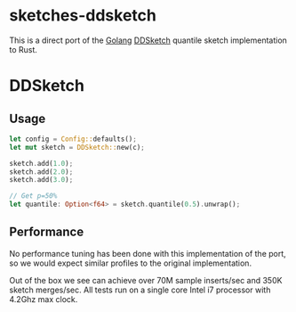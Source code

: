 # sketches-ddsketch

This is a direct port of the [Golang](https://github.com/DataDog/sketches-go) 
[DDSketch](https://arxiv.org/pdf/1908.10693.pdf) quantile sketch implementation 
to Rust.

# DDSketch

## Usage

```rust
let config = Config::defaults();
let mut sketch = DDSketch::new(c);

sketch.add(1.0);
sketch.add(2.0);
sketch.add(3.0);

// Get p=50%
let quantile: Option<f64> = sketch.quantile(0.5).unwrap(); 
```

## Performance

No performance tuning has been done with this implementation of the port, so we
would expect similar profiles to the original implementation.

Out of the box we see can achieve over 70M sample inserts/sec and 350K sketch
merges/sec. All tests run on a single core Intel i7 processor with 4.2Ghz max 
clock.